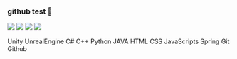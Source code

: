 ### github test 👋
<img src="https://img.shields.io/badge/C++-00599C?style=plastic&logo=c%2B%2B&logoColor=#00599C"/>

<img src="https://img.shields.io/badge/C%23-512BD4?style=plastic&logo=Csharp&logoColor=#00599C"/>

<img src="https://img.shields.io/badge/C++-00599C?style=plastic&logo=c%2B%2B&logoColor=#00599C"/>

<img src="https://img.shields.io/badge/C%23-512BD4?style=plastic&logo=Csharp&logoColor=#00599C"/>

Unity UnrealEngine
C# C++ Python JAVA
HTML CSS JavaScripts
Spring
Git Github

<!--
**JANGJAGUAR/JANGJAGUAR** is a ✨ _special_ ✨ repository because its `README.md` (this file) appears on your GitHub profile.

Here are some ideas to get you started:

- 🔭 I’m currently working on ...
- 🌱 I’m currently learning ...
- 👯 I’m looking to collaborate on ...
- 🤔 I’m looking for help with ...
- 💬 Ask me about ...
- 📫 How to reach me: ...
- 😄 Pronouns: ...
- ⚡ Fun fact: ...
-->
